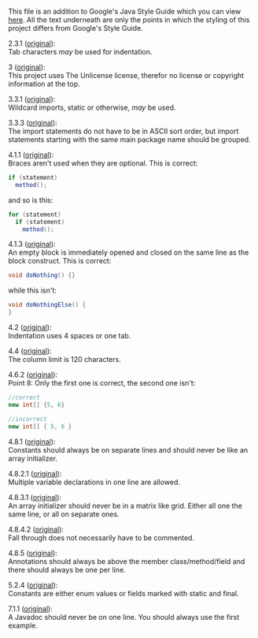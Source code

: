 This file is an addition to Google's Java Style Guide which you can view [here](https://google.github.io/styleguide/javaguide.html).
All the text underneath are only the points in which the styling of this project differs from Google's Style Guide.

2.3.1 ([original](https://google.github.io/styleguide/javaguide.html#s2.3.1-whitespace-characters)):  
Tab characters *may* be used for indentation.

3 ([original](https://google.github.io/styleguide/javaguide.html#s3-source-file-structure)):  
This project uses The Unlicense license, therefor no license or copyright information at the top.

3.3.1 ([original](https://google.github.io/styleguide/javaguide.html#s3.3.1-wildcard-imports)):  
Wildcard imports, static or otherwise, *may* be used.

3.3.3 ([original](https://google.github.io/styleguide/javaguide.html#s3.3.3-import-ordering-and-spacing)):  
The import statements do not have to be in ASCII sort order, but import statements starting with the same main package name should be grouped.

4.1.1 ([original](https://google.github.io/styleguide/javaguide.html#s4.1.1-braces-always-used)):  
Braces aren't used when they are optional. This is correct:
```java
if (statement)
  method();
```
and so is this:
```java
for (statement)
  if (statement)
    method();
```

4.1.3 ([original](https://google.github.io/styleguide/javaguide.html#s4.1.3-braces-empty-blocks)):  
An empty block is immediately opened and closed on the same line as the block construct. This is correct:
```java
void doNothing() {}
```
while this isn't:
```java
void doNothingElse() {
}
```

4.2 ([original](https://google.github.io/styleguide/javaguide.html#s4.2-block-indentation)):  
Indentation uses 4 spaces or one tab.

4.4 ([original](https://google.github.io/styleguide/javaguide.html#s4.4-column-limit)):  
The column limit is 120 characters.

4.6.2 ([original](https://google.github.io/styleguide/javaguide.html#s4.6.2-horizontal-whitespace)):  
Point 8: Only the first one is correct, the second one isn't:
```java
//correct
new int[] {5, 6}

//incorrect
new int[] { 5, 6 }
```

4.8.1 ([original](https://google.github.io/styleguide/javaguide.html#s4.8.1-enum-classes)):  
Constants should always be on separate lines and should never be like an array initializer.

4.8.2.1 ([original](https://google.github.io/styleguide/javaguide.html#s4.8.2-variable-declarations)):  
Multiple variable declarations in one line are allowed.

4.8.3.1 ([original](https://google.github.io/styleguide/javaguide.html#s4.8.3-arrays)):  
An array initializer should never be in a matrix like grid. Either all one the same line, or all on separate ones.

4.8.4.2 ([original](https://google.github.io/styleguide/javaguide.html#s4.8.4-switch)):  
Fall through does not necessarily have to be commented.

4.8.5 ([original](https://google.github.io/styleguide/javaguide.html#s4.8.5-annotations)):  
Annotations should always be above the member class/method/field and there should always be one per line.

5.2.4 ([original](https://google.github.io/styleguide/javaguide.html#s5.2.4-constant-names)):  
Constants are either enum values or fields marked with static and final.

7.1.1 ([original](https://google.github.io/styleguide/javaguide.html#s7.1.1-javadoc-multi-line)):  
A Javadoc should never be on one line. You should always use the first example.